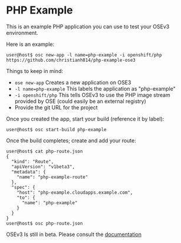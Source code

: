 # PHP Example

This is an example PHP application you can use to test your OSEv3 environment.

Here is an example:
```
user@host$ osc new-app -l name=php-example -i openshift/php https://github.com/christianh814/php-example-ose3
```

Things to keep in mind:
* `ose new-app` Creates a new application on OSE3
* `-l name=php-example` This labels the application as "php-example"
* `-i openshift/php` This tells OSEv3 to use the PHP image stream provided by OSE (could easily be an external registry)
* Provide the git URL for the project

Once you created the app, start your build (reference it by label):
```
user@host$ osc start-build php-example
```

Once the build completes; create and add your route:
```
user@host$ cat php-route.json
{
  "kind": "Route",
  "apiVersion": "v1beta3",
  "metadata": {
    "name": "php-example-route"
  },
  "spec": {
    "host": "php-example.cloudapps.example.com",
    "to": {
      "name": "php-example"
    }
  }
}
user@host$ osc php-route.json
```

OSEv3 Is still in beta. Please consult the [documentation](https://github.com/openshift/training)
